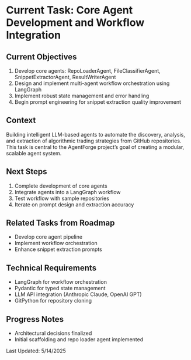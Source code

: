 # Current Task: Core Agent Development and Workflow Integration

## Current Objectives
1. Develop core agents: RepoLoaderAgent, FileClassifierAgent, SnippetExtractorAgent, ResultWriterAgent
2. Design and implement multi-agent workflow orchestration using LangGraph
3. Implement robust state management and error handling
4. Begin prompt engineering for snippet extraction quality improvement

## Context
Building intelligent LLM-based agents to automate the discovery, analysis, and extraction of algorithmic trading strategies from GitHub repositories. This task is central to the AgentForge project’s goal of creating a modular, scalable agent system.

## Next Steps
1. Complete development of core agents
2. Integrate agents into a LangGraph workflow
3. Test workflow with sample repositories
4. Iterate on prompt design and extraction accuracy

## Related Tasks from Roadmap
- Develop core agent pipeline
- Implement workflow orchestration
- Enhance snippet extraction prompts

## Technical Requirements
- LangGraph for workflow orchestration
- Pydantic for typed state management
- LLM API integration (Anthropic Claude, OpenAI GPT)
- GitPython for repository cloning

## Progress Notes
- Architectural decisions finalized
- Initial scaffolding and repo loader agent implemented

Last Updated: 5/14/2025
